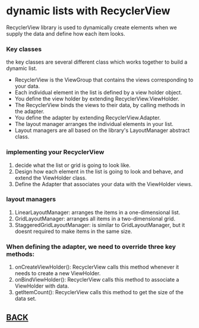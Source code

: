 # dynamic lists with RecyclerView

RecyclerView library is used to dynamically create elements when we supply the data and define how each item looks.

### Key classes
the key classes are several different class which works together to build a dynamic list.

+ RecyclerView is the ViewGroup that contains the views corresponding to your data.
+ Each individual element in the list is defined by a view holder object.
+ You define the view holder by extending RecyclerView.ViewHolder.
+ The RecyclerView binds the views to their data, by calling methods in the adapter.
+ You define the adapter by extending RecyclerView.Adapter.
+ The layout manager arranges the individual elements in your list.
+ Layout managers are all based on the library's LayoutManager abstract class.

### implementing your RecyclerView

1. decide what the list or grid is going to look like.
2. Design how each element in the list is going to look and behave, and extend the ViewHolder class.
3. Define the Adapter that associates your data with the ViewHolder views.

### layout managers

1. LinearLayoutManager: arranges the items in a one-dimensional list.
2. GridLayoutManager: arranges all items in a two-dimensional grid.
3. StaggeredGridLayoutManager: is similar to GridLayoutManager, but it doesnt required to make items in the same size.

### When defining the adapter, we need to override three key methods:

1. onCreateViewHolder(): RecyclerView calls this method whenever it needs to create a new ViewHolder.
2. onBindViewHolder(): RecyclerView calls this method to associate a ViewHolder with data.
3. getItemCount(): RecyclerView calls this method to get the size of the data set.

## [BACK](../README.md)